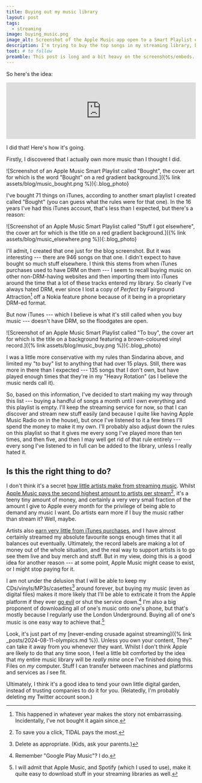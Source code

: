 ```yaml
---
title: Buying out my music library
layout: post
tags:
  - streaming
image: buying_music.png
image_alt: Screenshot of the Apple Music app open to a Smart Playlist entitled 'To buy', the cover art for which is the title on a background featuring a brown-coloured vinyl record.
description: I'm trying to buy the top songs in my streaming library, because it's the right thing to do
toot: # to follow
preamble: This post is long and a bit heavy on the screenshots/embeds. Sorry.
---
```


So here's the idea:

<iframe src="https://ngmx.com/@sindarina/113610133053662256/embed" class="mastodon-embed" style="width: 100%; border: 0" allowfullscreen="allowfullscreen"></iframe>

I did that! Here's how it's going.

Firstly, I discovered that I actually own more music than I thought I did.

![Screenshot of an Apple Music Smart Playlist called "Bought", the cover art for which is the word "Bought" on a red gradient background.]({% link assets/blog/music_bought.png %}){:.blog_photo}

I've bought 71 things on iTunes, according to another smart playlist I created called "Bought" (you can guess what the rules were for that one). In the 16 years I've had this iTunes account, that's less than I expected, but there's a reason:

![Screenshot of an Apple Music Smart Playlist called "Stuff I got elsewhere", the cover art for which is the title on a red gradient background.]({% link assets/blog/music_elsewhere.png %}){:.blog_photo}

I'll admit, I created that one just for the blog screenshot. But it was interesting --- there are 946 songs on that one. I didn't expect to have bought so much stuff elsewhere. I think this stems from when iTunes purchases used to have DRM on them --- I seem to recall buying music on other non-DRM-having websites and then importing them into iTunes around the time that a lot of these tracks entered my library. So clearly I've always hated DRM, ever since I lost a copy of _Perfect_ by Fairground Attraction[^1] off a Nokia feature phone because of it being in a proprietary DRM-ed format.

But now iTunes --- which I believe is what it's still called when you buy music --- doesn't have DRM, so the floodgates are open.

![Screenshot of an Apple Music Smart Playlist called "To buy", the cover art for which is the title on a background featuring a brown-coloured vinyl record.]({% link assets/blog/music_buy.png %}){:.blog_photo}

I was a little more conservative with my rules than Sindarina above, and limited my "to buy" list to anything that had over 15 plays. Still, there was more in there than I expected --- 135 songs that I don't own, but have played enough times that they're in my "Heavy Rotation" (as I believe the music nerds call it).

So, based on this information, I've decided to start making my way through this list --- buying a handful of songs a month until I own everything and this playlist is empty. I'll keep the streaming service for now, so that I can discover and stream new stuff easily (and because I quite like having Apple Music Radio on in the house), but once I've listened to it a few times I'll spend the money to make it my own. I'll probably also adjust down the rules on this playlist so that it gives me every song I've played more than ten times, and then five, and then I may well get rid of that rule entirely --- every song I've listened to in full can be added to the library, unless I really hated it.

## Is this the right thing to do?

I don't think it's a secret [how little artists make from streaming music](https://www.billboard.com/pro/music-streaming-royalty-payments-explained-song-profits/). Whilst [Apple Music pays the second highest amount to artists per stream](https://faroutmagazine.co.uk/which-streaming-platform-pays-musicians-most/)[^2], it's a teeny tiny amount of money, and certainly a very very small fraction of the amount I give to Apple every month for the privilege of being able to demand any music I want. Do artists earn more if I buy the music rather than stream it? Well, maybe.

Artists also [earn very little from iTunes purchases](https://investinganswers.com/articles/who-really-profits-your-itunes-downloads), and I have almost certainly streamed my absolute favourite songs enough times that it all balances out eventually. Ultimately, the record labels are making a lot of money out of the whole situation, and the real way to support artists is to go see them live and buy merch and stuff. But in my view, doing this is a good idea for another reason --- at some point, Apple Music might cease to exist, or I might stop paying for it.

I am not under the delusion that I will be able to keep my CDs/vinyls/MP3s/casettes[^3] around forever, but buying my music (even as digital files) makes it more likely that I'll be able to extricate it from the Apple platform if they ever [go evil](https://xkcd.com/792/) or shut the service down.[^4] I'm also a big proponent of downloading all of one's music onto one's phone, but that's mostly because I regularly use the London Underground. Buying all of one's music is one easy way to achieve that.[^5]

Look, it's just part of my [never-ending crusade against streaming]({% link _posts/2024-08-11-olympics.md %}). Unless you own your content, They™ can take it away from you whenever they want. Whilst I don't think Apple are likely to do that any time soon, I feel a little bit comforted by the idea that my entire music library will be _really mine_ once I've finished doing this. Files on _my_ computer. Stuff I can transfer between machines and platforms and services as _I_ see fit.

Ultimately, I think it's a good idea to tend your own little digital garden, instead of trusting companies to do it for you. (Relatedly, I'm probably deleting my Twitter account soon.)


[^1]: This happened in whatever year makes the story not embarrassing. Incidentally, I've not bought it again since.
[^2]: To save you a click, TIDAL pays the most.
[^3]: Delete as appropriate. (Kids, ask your parents.)
[^4]: Remember "Google Play Music"? I do.
[^5]: I will admit that Apple Music, and Spotify (which I used to use), make it quite easy to download stuff in your streaming libraries as well.

<script src="https://mastodon.social/embed.js" async="async"></script>
